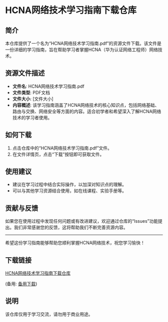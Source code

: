 # HCNA网络技术学习指南下载仓库

## 简介

本仓库提供了一个名为“HCNA网络技术学习指南.pdf”的资源文件下载。该文件是一份详细的学习指南，旨在帮助学习者掌握HCNA（华为认证网络工程师）网络技术。

## 资源文件描述

- **文件名**: HCNA网络技术学习指南.pdf
- **文件类型**: PDF文档
- **文件大小**: [文件大小]
- **内容概述**: 该学习指南涵盖了HCNA网络技术的核心知识点，包括网络基础、路由与交换、网络安全等方面的内容。适合初学者和希望深入了解HCNA网络技术的学习者使用。

## 如何下载

1. 点击仓库中的“HCNA网络技术学习指南.pdf”文件。
2. 在文件详情页，点击“下载”按钮即可获取文件。

## 使用建议

- 建议在学习过程中结合实际操作，以加深对知识点的理解。
- 可以与其他学习资源结合使用，如在线课程、实验手册等。

## 贡献与反馈

如果您在使用过程中发现任何问题或有改进建议，欢迎通过仓库的“Issues”功能提出。我们非常感谢您的反馈，这将帮助我们不断完善资源内容。

---

希望这份学习指南能够帮助您顺利掌握HCNA网络技术，祝您学习愉快！

## 下载链接
[HCNA网络技术学习指南下载仓库](https://pan.quark.cn/s/540a34629e9d) 

(备用: [备用下载](https://pan.baidu.com/s/1ncfinMI6C-6krpz8HTjBhw?pwd=1234))

## 说明

该仓库仅用于学习交流，请勿用于商业用途。
